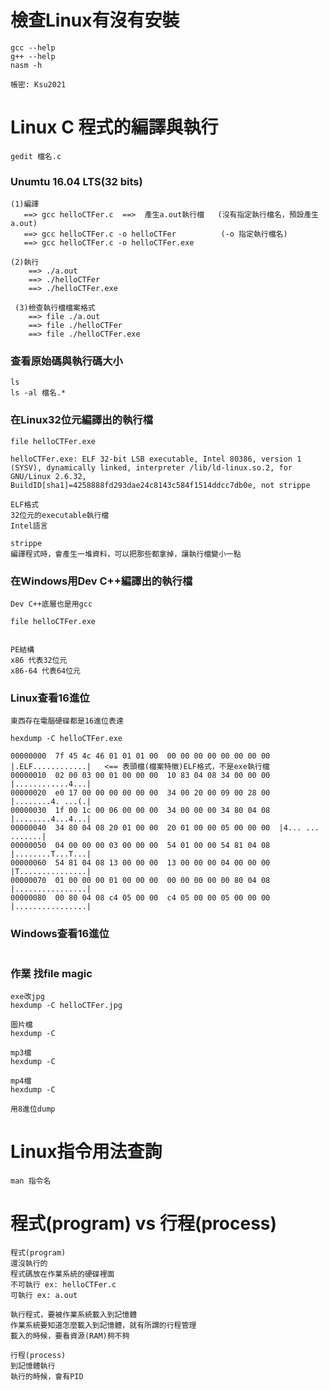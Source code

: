 # 檢查Linux有沒有安裝
```
gcc --help
g++ --help
nasm -h
```
```
帳密: Ksu2021
```
# Linux C 程式的編譯與執行
```
gedit 檔名.c
```
### Unumtu 16.04 LTS(32 bits)
```
(1)編譯
   ==> gcc helloCTFer.c  ==>  產生a.out執行檔   (沒有指定執行檔名，預設產生a.out)
   ==> gcc helloCTFer.c -o helloCTFer          (-o 指定執行檔名)
   ==> gcc helloCTFer.c -o helloCTFer.exe

(2)執行
    ==> ./a.out
    ==> ./helloCTFer
    ==> ./helloCTFer.exe
    
 (3)檢查執行檔檔案格式
    ==> file ./a.out
    ==> file ./helloCTFer
    ==> file ./helloCTFer.exe
```
### 查看原始碼與執行碼大小
```
ls
ls -al 檔名.*
```
### 在Linux32位元編譯出的執行檔
```
file helloCTFer.exe 

helloCTFer.exe: ELF 32-bit LSB executable, Intel 80386, version 1 (SYSV), dynamically linked, interpreter /lib/ld-linux.so.2, for GNU/Linux 2.6.32, BuildID[sha1]=4258888fd293dae24c8143c584f1514ddcc7db0e, not strippe
```
```
ELF格式
32位元的executable執行檔
Intel語言

strippe
編譯程式時，會產生一堆資料，可以把那些都拿掉，讓執行檔變小一點
```
### 在Windows用Dev C++編譯出的執行檔
```
Dev C++底層也是用gcc

file helloCTFer.exe


PE結構
x86 代表32位元
x86-64 代表64位元
```
### Linux查看16進位
```
東西存在電腦硬碟都是16進位表達

hexdump -C helloCTFer.exe

00000000  7f 45 4c 46 01 01 01 00  00 00 00 00 00 00 00 00  |.ELF............|   <== 表頭檔(檔案特徵)ELF格式，不是exe執行檔
00000010  02 00 03 00 01 00 00 00  10 83 04 08 34 00 00 00  |............4...|
00000020  e0 17 00 00 00 00 00 00  34 00 20 00 09 00 28 00  |........4. ...(.|
00000030  1f 00 1c 00 06 00 00 00  34 00 00 00 34 80 04 08  |........4...4...|
00000040  34 80 04 08 20 01 00 00  20 01 00 00 05 00 00 00  |4... ... .......|
00000050  04 00 00 00 03 00 00 00  54 01 00 00 54 81 04 08  |........T...T...|
00000060  54 81 04 08 13 00 00 00  13 00 00 00 04 00 00 00  |T...............|
00000070  01 00 00 00 01 00 00 00  00 00 00 00 00 80 04 08  |................|
00000080  00 80 04 08 c4 05 00 00  c4 05 00 00 05 00 00 00  |................|
```
### Windows查看16進位
```

```
### 作業 找file magic
```
exe改jpg
hexdump -C helloCTFer.jpg

圖片檔
hexdump -C

mp3檔
hexdump -C

mp4檔
hexdump -C
```
```
用8進位dump

```
# Linux指令用法查詢
```
man 指令名
```
# 程式(program) vs 行程(process)
```
程式(program)
還沒執行的
程式碼放在作業系統的硬碟裡面
不可執行 ex: helloCTFer.c
可執行 ex: a.out

執行程式，要被作業系統載入到記憶體
作業系統要知道怎麼載入到記憶體，就有所謂的行程管理
載入的時候，要看資源(RAM)夠不夠

行程(process)
到記憶體執行
執行的時候，會有PID
```
